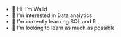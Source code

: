 - 👋 Hi, I’m Walid
- 👀 I’m interested in Data analytics
- 🌱 I’m currently learning SQL and R
- 💞️ I’m looking to learn as much as possible


<!---
Nailiwally/Nailiwally is a ✨ special ✨ repository because its `README.md` (this file) appears on your GitHub profile.
You can click the Preview link to take a look at your changes.
--->
